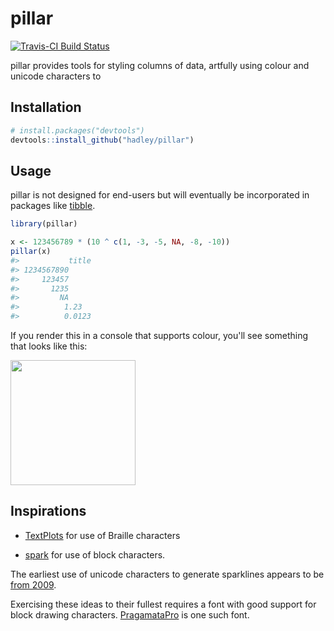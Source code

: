 
<!-- README.md is generated from README.Rmd. Please edit that file -->
pillar
=========

[![Travis-CI Build Status](https://travis-ci.org/hadley/pillar.svg?branch=master)](https://travis-ci.org/hadley/pillar)

pillar provides tools for styling columns of data, artfully using colour and unicode characters to

Installation
------------

``` r
# install.packages("devtools")
devtools::install_github("hadley/pillar")
```

Usage
-----

pillar is not designed for end-users but will eventually be incorporated in packages like [tibble](http://tibble.tidyverse.org).

``` r
library(pillar)

x <- 123456789 * (10 ^ c(1, -3, -5, NA, -8, -10))
pillar(x)
#>           title
#> 1234567890     
#>     123457     
#>       1235     
#>         NA     
#>          1.23  
#>          0.0123
```

If you render this in a console that supports colour, you'll see something that looks like this:

<img src="man/figures/colours.png" width="200px" />

Inspirations
------------

-   [TextPlots](https://github.com/sunetos/TextPlots.jl) for use of Braille characters

-   [spark](https://github.com/holman/spark) for use of block characters.

The earliest use of unicode characters to generate sparklines appears to be [from 2009](https://blog.jonudell.net/2009/01/13/fuel-prices-and-pageviews/).

Exercising these ideas to their fullest requires a font with good support for block drawing characters. [PragamataPro](https://www.fsd.it/shop/fonts/pragmatapro/) is one such font.
